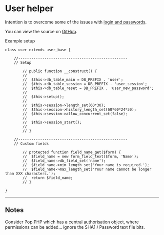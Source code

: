 # User helper

Intention is to overcome some of the issues with [login and passwords](../../doc/security/logins.md).

You can view the source on [GitHub](https://github.com/craigfrancis/framework/blob/master/framework/0.1/library/class/user/user.php).

Example setup

	class user extends user_base {

		//--------------------------------------------------
		// Setup

			// public function __construct() {
			//
			// 	$this->db_table_main = DB_PREFIX . 'user';
			// 	$this->db_table_session = DB_PREFIX . 'user_session';
			// 	$this->db_table_reset = DB_PREFIX . 'user_new_password';
			//
			// 	$this->setup();
			//
			// 	$this->session->length_set(60*30);
			// 	$this->session->history_length_set(60*60*24*30);
			// 	$this->session->allow_concurrent_set(false);
			//
			// 	$this->session_start();
			//
			// }

		//--------------------------------------------------
		// Custom fields

			// protected function field_name_get($form) {
			// 	$field_name = new form_field_text($form, 'Name');
			// 	$field_name->db_field_set('name');
			// 	$field_name->min_length_set('Your name is required.');
			// 	$field_name->max_length_set('Your name cannot be longer than XXX characters.');
			// 	return $field_name;
			// }

	}

---

## Notes

Consider [Pop PHP](http://www.popphp.org/tutorials/advanced/using-the-auth-component) which has a central authorisation object, where permissions can be added... ignore the SHA1 / Password text file bits.

